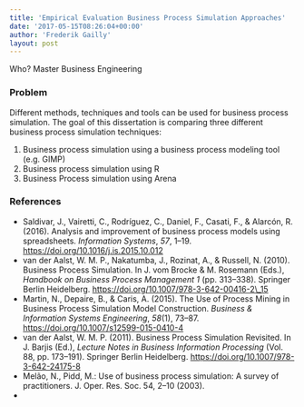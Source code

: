 ```yaml
---
title: 'Empirical Evaluation Business Process Simulation Approaches'
date: '2017-05-15T08:26:04+00:00'
author: 'Frederik Gailly'
layout: post
---
```


Who? Master Business Engineering

### Problem

Different methods, techniques and tools can be used for business process simulation. The goal of this dissertation is comparing three different business process simulation techniques:

1. Business process simulation using a business process modeling tool (e.g. GIMP)
2. Business process simulation using R
3. Business Process simulation using Arena

### References

- Saldivar, J., Vairetti, C., Rodríguez, C., Daniel, F., Casati, F., &amp; Alarcón, R. (2016). Analysis and improvement of business process models using spreadsheets. *Information Systems*, *57*, 1–19. https://doi.org/10.1016/j.is.2015.10.012
- van der Aalst, W. M. P., Nakatumba, J., Rozinat, A., &amp; Russell, N. (2010). Business Process Simulation. In J. vom Brocke &amp; M. Rosemann (Eds.), *Handbook on Business Process Management 1* (pp. 313–338). Springer Berlin Heidelberg. https://doi.org/10.1007/978-3-642-00416-2\_15
- Martin, N., Depaire, B., &amp; Caris, A. (2015). The Use of Process Mining in Business Process Simulation Model Construction. *Business &amp; Information Systems Engineering*, *58*(1), 73–87. https://doi.org/10.1007/s12599-015-0410-4
- van der Aalst, W. M. P. (2011). Business Process Simulation Revisited. In J. Barjis (Ed.), *Lecture Notes in Business Information Processing* (Vol. 88, pp. 173–191). Springer Berlin Heidelberg. https://doi.org/10.1007/978-3-642-24175-8
- Melão, N., Pidd, M.: Use of business process simulation: A survey of practitioners. J. Oper. Res. Soc. 54, 2–10 (2003).
- 